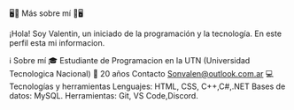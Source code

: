 🖥🌟 Más sobre mí 🌟🖥

¡Hola! Soy Valentin, un iniciado de la programación y la tecnología. En este perfil esta mi informacion.

ℹ️ Sobre mí
🎓 Estudiante de Programacion en la UTN (Universidad Tecnologica Nacional)
🎂 20 años
Contacto Sonvalen@outlook.com.ar
💻 Tecnologías y herramientas
Lenguajes: HTML, CSS, C++,C#,.NET
Bases de datos: MySQL.
Herramientas: Git, VS Code,Discord.
